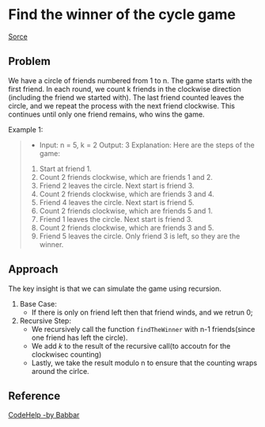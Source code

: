 # Find the winner of the cycle game

[Sorce](https://leetcode.com/problems/find-the-winner-of-the-circular-game/description/?envType=daily-question&envId=2024-07-08)

## Problem

We have a circle of friends numbered from 1 to n. The game starts with the first friend. In each round, we count k friends in the clockwise direction (including the friend we started with). The last friend counted leaves the circle, and we repeat the process with the next friend clockwise. This continues until only one friend remains, who wins the game.

Example 1:

> -   Input: n = 5, k = 2
>     Output: 3
>     Explanation: Here are the steps of the game:
>
> 1. Start at friend 1.
> 2. Count 2 friends clockwise, which are friends 1 and 2.
> 3. Friend 2 leaves the circle. Next start is friend 3.
> 4. Count 2 friends clockwise, which are friends 3 and 4.
> 5. Friend 4 leaves the circle. Next start is friend 5.
> 6. Count 2 friends clockwise, which are friends 5 and 1.
> 7. Friend 1 leaves the circle. Next start is friend 3.
> 8. Count 2 friends clockwise, which are friends 3 and 5.
> 9. Friend 5 leaves the circle. Only friend 3 is left, so they are the winner.

## Approach

The key insight is that we can simulate the game using recursion.

1. Base Case:
    - If there is only on friend left then that friend winds, and we retrun 0;
2. Recursive Step:
    - We recursively call the function `findTheWinner` with n-1 friends(since one friend has left the circle).
    - We add _k_ to the result of the recursive call(to accoutn for the clockwisec counting)
    - Lastly, we take the result modulo n to ensure that the counting wraps around the cirlce.

## Reference

[CodeHelp -by Babbar](https://www.youtube.com/watch?v=gAZwWpv_GUM)
